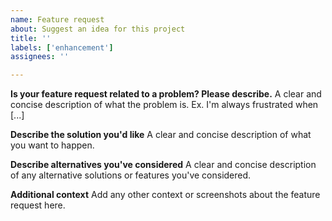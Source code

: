 ```yaml
---
name: Feature request
about: Suggest an idea for this project
title: ''
labels: ['enhancement']
assignees: ''

---
```


<!--- If you are considering creating a new feature request, also consider to become a contributor and create pull requests! 
We are all volunteers, we need developers who implement all the features. --->

**Is your feature request related to a problem? Please describe.**
A clear and concise description of what the problem is. Ex. I'm always frustrated when [...]

**Describe the solution you'd like**
A clear and concise description of what you want to happen.

**Describe alternatives you've considered**
A clear and concise description of any alternative solutions or features you've considered.

**Additional context**
Add any other context or screenshots about the feature request here.
